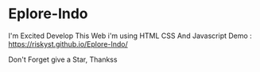 # Eplore-Indo

I'm Excited Develop This Web i'm using HTML CSS And Javascript
Demo : https://riskyst.github.io/Eplore-Indo/

Don't Forget give a Star, Thankss
